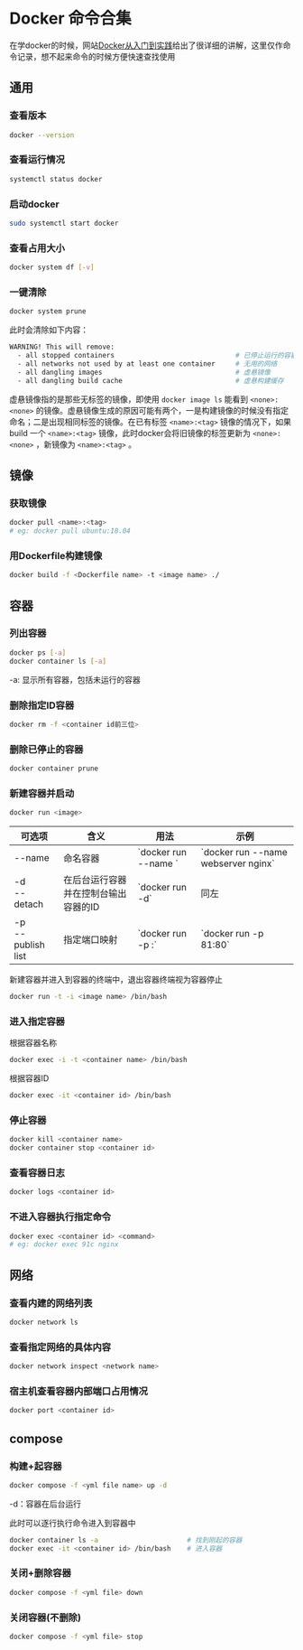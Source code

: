 # Docker 命令合集
在学docker的时候，网站[Docker从入门到实践]给出了很详细的讲解，这里仅作命令记录，想不起来命令的时候方便快速查找使用

## 通用
### 查看版本

```bash
docker --version
```

### 查看运行情况

```bash
systemctl status docker
```

### 启动docker

```bash
sudo systemctl start docker
```

### 查看占用大小

```bash
docker system df [-v]
```

### 一键清除

```bash
docker system prune
```

此时会清除如下内容：
```bash
WARNING! This will remove:
  - all stopped containers                              # 已停止运行的容器
  - all networks not used by at least one container     # 无用的网络
  - all dangling images                                 # 虚悬镜像
  - all dangling build cache                            # 虚悬构建缓存
```

虚悬镜像指的是那些无标签的镜像，即使用 `docker image ls` 能看到 `<none>:<none>` 的镜像。虚悬镜像生成的原因可能有两个，一是构建镜像的时候没有指定命名；二是出现相同标签的镜像。在已有标签 `<name>:<tag>` 镜像的情况下，如果 build 一个 `<name>:<tag>` 镜像，此时docker会将旧镜像的标签更新为 `<none>:<none>` ，新镜像为 `<name>:<tag>` 。

## 镜像
### 获取镜像

```bash
docker pull <name>:<tag>
# eg: docker pull ubuntu:18.04
```

### 用Dockerfile构建镜像

```bash
docker build -f <Dockerfile name> -t <image name> ./
```

## 容器
### 列出容器

```bash
docker ps [-a]
docker container ls [-a]
```

-a: 显示所有容器，包括未运行的容器

### 删除指定ID容器

```bash
docker rm -f <container id前三位>
```

### 删除已停止的容器

```bash
docker container prune
```

### 新建容器并启动

```bash
docker run <image>
```

<table>
    <thead>
        <tr>
            <th style={{width: '20%'}}>可选项</th>
            <th style={{width: '25%'}}>含义</th>
            <th style={{width: '35%'}}>用法</th>
            <th style={{width: '20%'}}>示例</th>
        </tr>
    </thead>
    <tbody >
        <tr >
            <td>--name</td>
            <td>命名容器</td>
            <td>`docker run --name <name> <image>`</td>
            <td>`docker run --name webserver nginx`</td>
        </tr>
        <tr >
            <td>-d<br/>--detach</td>
            <td>在后台运行容器并在控制台输出容器的ID</td>
            <td>`docker run -d`</td>
            <td>同左</td>
        </tr>
        <tr >
            <td>-p<br/>--publish list</td>
            <td>指定端口映射</td>
            <td>`docker run -p <host port>:<container port>`</td>
            <td>`docker run -p 81:80`</td>
        </tr>
    </tbody>
</table>  

新建容器并进入到容器的终端中，退出容器终端视为容器停止
```bash
docker run -t -i <image name> /bin/bash
```

### 进入指定容器

根据容器名称
```bash
docker exec -i -t <container name> /bin/bash
```

根据容器ID
```bash
docker exec -it <container id> /bin/bash
```

### 停止容器

```bash
docker kill <container name>
docker container stop <container id>
```

[Docker从入门到实践]:https://vuepress.mirror.docker-practice.com/

### 查看容器日志

```bash
docker logs <container id>
```

### 不进入容器执行指定命令

```bash
docker exec <container id> <command>
# eg: docker exec 91c nginx
```
## 网络

### 查看内建的网络列表

```bash
docker network ls
```

### 查看指定网络的具体内容

```bash
docker network inspect <network name>
```

### 宿主机查看容器内部端口占用情况
```bash
docker port <container id>
```

## compose

### 构建+起容器

```bash
docker compose -f <yml file name> up -d
```

-d：容器在后台运行

此时可以逐行执行命令进入到容器中

```bash
docker container ls -a                      # 找到刚起的容器
docker exec -it <container id> /bin/bash    # 进入容器
```


### 关闭+删除容器

```bash
docker compose -f <yml file> down
```

### 关闭容器(不删除)

```bash
docker compose -f <yml file> stop
```